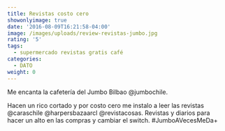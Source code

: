 ```yaml
---
title: Revistas costo cero
showonlyimage: true
date: '2016-08-09T16:21:58-04:00'
image: /images/uploads/review-revistas-jumbo.jpg
rating: '5'
tags:
  - supermercado revistas gratis café
categories:
  - DATO
weight: 0
---
```

Me encanta la cafetería del Jumbo Bilbao @jumbochile.

<!--more-->

Hacen un rico cortado y por costo cero me instalo a leer las revistas @caraschile @harpersbazaarcl @revistacosas. Revistas y diarios para hacer un alto en las compras y cambiar el switch. #JumboAVecesMeDa+
